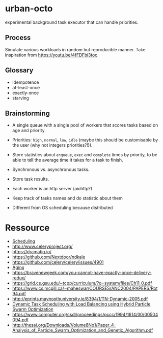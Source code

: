 # urban-octo

experimental background task executor that can handle priorities.

## Process

Simulate various workloads in random but reproducible manner. Take
inspiration from https://youtu.be/4fFDFbi3toc.

## Glossary

- idempotence
- at-least-once
- exactly-once
- starving

## Brainstorming

- A single queue with a single pool of workers that scores tasks based
  on age and priority.

- Priorities: `high`, `normal`, `low`, `idle` (maybe this should be
  customisable by the user (why not integers priorities?!)).

- Store statistics about `enqueue`, `exec` and `complete` times by
  priority, to be able to tell the average time it takes for a task to
  finish.

- Synchronous vs. asynchronous tasks.

- Store task results.

- Each worker is an http server (aiohttp?)

- Keep track of tasks names and do statistic about them

- Different from OS scheduling because distributed

# Ressource

- [Scheduling](https://en.wikipedia.org/wiki/Scheduling_(computing))
- http://www.celeryproject.org/
- https://dramatiq.io/
- https://github.com/Nextdoor/ndkale
- https://github.com/celery/celery/issues/4901
- [Aging](https://en.wikipedia.org/wiki/Aging_(scheduling))
- https://bravenewgeek.com/you-cannot-have-exactly-once-delivery-redux/
- https://grid.cs.gsu.edu/~tcpp/curriculum/?q=system/files/Ch11_0.pdf
- https://www.cs.mcgill.ca/~maheswar/COURSES/ANC2004/PAPERS/Rot94.pdf
- http://eprints.maynoothuniversity.ie/8394/1/TN-Dynamic-2005.pdf
- [Dynamic Task Scheduling with Load Balancing using Hybrid Particle
  Swarm Optimization
  ](http://emis.ams.org/journals/IJOPCM/Vol/09/IJOPCM(vol.2.3.12.S.9).pdf)
- https://www.computer.org/csdl/proceedings/pccc/1994/1814/00/00504094.pdf
- http://thesai.org/Downloads/Volume8No1/Paper_4-Analysis_of_Particle_Swarm_Optimization_and_Genetic_Algorithm.pdf
